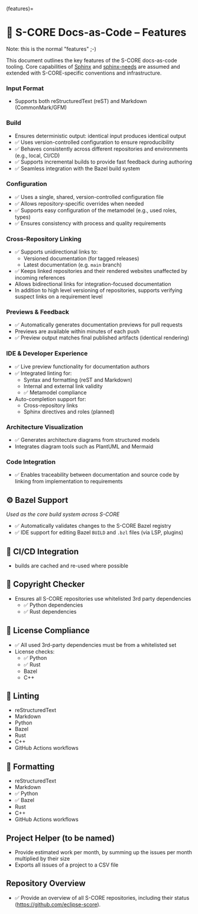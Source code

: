 (features)=
# 📘 S-CORE Docs-as-Code – Features

Note: this is the normal "features" ;-)

This document outlines the key features of the S-CORE docs-as-code tooling.
Core capabilities of [Sphinx](https://www.sphinx-doc.org/) and [sphinx-needs](https://sphinx-needs.readthedocs.io/) are assumed and extended with S-CORE-specific conventions and infrastructure.

### Input Format

- Supports both reStructuredText (reST) and Markdown (CommonMark/GFM)

### Build

- Ensures deterministic output: identical input produces identical output
- ✅ Uses version-controlled configuration to ensure reproducibility
- ✅ Behaves consistently across different repositories and environments (e.g., local, CI/CD)
- ✅ Supports incremental builds to provide fast feedback during authoring
- ✅ Seamless integration with the Bazel build system

### Configuration

- ✅ Uses a single, shared, version-controlled configuration file
- ✅ Allows repository-specific overrides when needed
- ✅ Supports easy configuration of the metamodel (e.g., used roles, types)
- ✅ Ensures consistency with process and quality requirements



### Cross-Repository Linking

- ✅ Supports unidirectional links to:
  - Versioned documentation (for tagged releases)
  - Latest documentation (e.g. `main` branch)
- ✅ Keeps linked repositories and their rendered websites unaffected by incoming references
- Allows bidirectional links for integration-focused documentation
- In addition to high level versioning of repositories, supports verifying suspect links on a requirement level

### Previews & Feedback

- ✅ Automatically generates documentation previews for pull requests
- Previews are available within minutes of each push
- ✅ Preview output matches final published artifacts (identical rendering)

### IDE & Developer Experience

- ✅ Live preview functionality for documentation authors
- ✅ Integrated linting for:
  - Syntax and formatting (reST and Markdown)
  - Internal and external link validity
  - ✅ Metamodel compliance
- Auto-completion support for:
  - Cross-repository links
  - Sphinx directives and roles (planned)

### Architecture Visualization

- ✅ Generates architecture diagrams from structured models
- Integrates diagram tools such as PlantUML and Mermaid

### Code Integration

- ✅ Enables traceability between documentation and source code by linking from implementation to requirements


## ⚙️ Bazel Support
*Used as the core build system across S-CORE*

- ✅ Automatically validates changes to the S-CORE Bazel registry
- ✅ IDE support for editing Bazel `BUILD` and `.bzl` files (via LSP, plugins)


## 🚀 CI/CD Integration

- builds are cached and re-used where possible

## 🪪 Copyright Checker

- Ensures all S-CORE repositories use whitelisted 3rd party dependencies
  - ✅ Python dependencies
  - ✅ Rust dependencies

## 📜 License Compliance

- ✅ All used 3rd-party dependencies must be from a whitelisted set
- License checks:
  - ✅ Python
  - ✅ Rust
  - Bazel
  - C++



## 🧹 Linting

- reStructuredText
- Markdown
- Python
- Bazel
- Rust
- C++
- GitHub Actions workflows

## 🧱 Formatting

- reStructuredText
- Markdown
- ✅ Python
- ✅ Bazel
- Rust
- C++
- GitHub Actions workflows

## Project Helper (to be named)

- Provide estimated work per month, by summing up the issues per month multiplied by their size
- Exports all issues of a project to a CSV file

## Repository Overview

- ✅ Provide an overview of all S-CORE repositories, including their status (https://github.com/eclipse-score).
